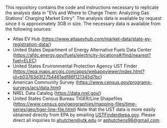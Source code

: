 This repository contains the code and instructions necessary to replicate the analysis data in "EVs and Where to Charge Them: Analyzing Gas Stations' Charging Market Entry". The analysis data is available by request since it is approximately
3GB in size.
The necessary data is available from the following sources:
- Atlas EV Hub (https://www.atlasevhub.com/market-data/state-ev-registration-data/)
- United States Department of Energy Alternative Fuels Data Center (https://afdc.energy.gov/fuels/electricity-locations#/find/nearest?fuel=ELEC)
- United States Environmental Protection Agency UST Finder (https://epa.maps.arcgis.com/apps/webappviewer/index.html?id=b03763d3f2754461adf86f121345d7bc)
- American Community Survey (https://www.census.gov/programs-surveys/acs/data.html)
- NREL Data Catalog (https://data.nrel.gov/)
- United States Census Bureau TIGER/Line Shapefiles (https://www.census.gov/geographies/mapping-files/time-series/geo/tiger-line-file.html)
Note that the UST data is more easily obtained directly from EPA by emailing USTFinder@epa.gov.
Please direct all inquiries to ahutchen@utk.edu or aphutchens96@gmail.com.
